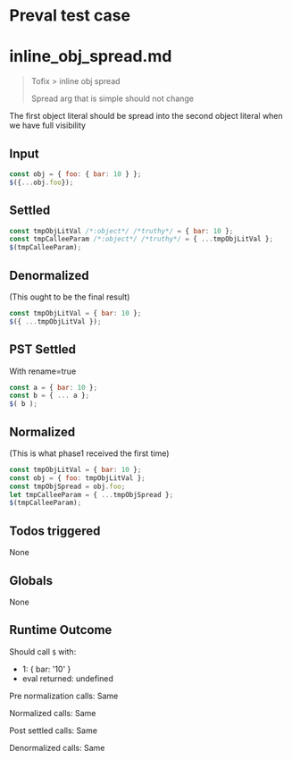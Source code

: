 # Preval test case

# inline_obj_spread.md

> Tofix > inline obj spread
>
> Spread arg that is simple should not change

The first object literal should be spread into the second object literal when we have full visibility

## Input

`````js filename=intro
const obj = { foo: { bar: 10 } };
$({...obj.foo});
`````


## Settled


`````js filename=intro
const tmpObjLitVal /*:object*/ /*truthy*/ = { bar: 10 };
const tmpCalleeParam /*:object*/ /*truthy*/ = { ...tmpObjLitVal };
$(tmpCalleeParam);
`````


## Denormalized
(This ought to be the final result)

`````js filename=intro
const tmpObjLitVal = { bar: 10 };
$({ ...tmpObjLitVal });
`````


## PST Settled
With rename=true

`````js filename=intro
const a = { bar: 10 };
const b = { ... a };
$( b );
`````


## Normalized
(This is what phase1 received the first time)

`````js filename=intro
const tmpObjLitVal = { bar: 10 };
const obj = { foo: tmpObjLitVal };
const tmpObjSpread = obj.foo;
let tmpCalleeParam = { ...tmpObjSpread };
$(tmpCalleeParam);
`````


## Todos triggered


None


## Globals


None


## Runtime Outcome


Should call `$` with:
 - 1: { bar: '10' }
 - eval returned: undefined

Pre normalization calls: Same

Normalized calls: Same

Post settled calls: Same

Denormalized calls: Same
